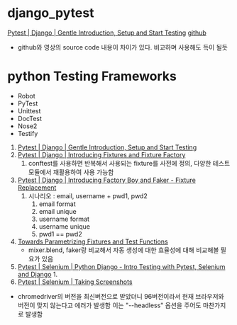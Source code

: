 # django_pytest
[Pytest | Django | Gentle Introduction, Setup and Start Testing](https://www.youtube.com/watch?v=LYX6nlECcro&t=5s)
[github](https://github.com/veryacademy/pytest-mastery-with-django)
* github와 영상의 source code 내용이 차이가 있다. 비교하며 사용해도 득이 될듯
# python Testing Frameworks
- Robot
- PyTest
- Unittest
- DocTest
- Nose2
- Testify

1. [Pytest | Django | Gentle Introduction, Setup and Start Testing](https://www.youtube.com/watch?v=LYX6nlECcro&list=PLOLrQ9Pn6caw3ilqDR8_qezp76QuEOlHY&index=6&t=10s)
2. [Pytest | Django | Introducing Fixtures and Fixture Factory](https://www.youtube.com/watch?v=s8iPADSichU&list=PLOLrQ9Pn6caw3ilqDR8_qezp76QuEOlHY&index=3)
   1. conftest를 사용하면 반복해서 사용되는 fixture를 사전에 정의, 다양한 테스트 모듈에서 재활용하여 사용 가능함
3. [Pytest | Django | Introducing Factory Boy and Faker - Fixture Replacement](https://www.youtube.com/watch?v=qrvqNdCDKjM&list=PLOLrQ9Pn6caw3ilqDR8_qezp76QuEOlHY&index=4)
   1. 시나리오 : email, username + pwd1, pwd2 
      1. email format
      2. email unique
      3. username format
      4. username unique
      5. pwd1 == pwd2
4. [Towards Parametrizing Fixtures and Test Functions](https://www.youtube.com/watch?v=APhI43fyRHI&list=PLOLrQ9Pn6caw3ilqDR8_qezp76QuEOlHY&index=5)
   - mixer.blend, faker랑 비교해서 자동 생성에 대한 효율성에 대해 비교해볼 필요가 있음
5. [Pytest | Selenium | Python Django - Intro Testing with Pytest, Selenium and Django](https://www.youtube.com/watch?v=o_rubsSu-Ds&list=PLOLrQ9Pn6caw3ilqDR8_qezp76QuEOlHY&index=6)
   1. 
6. [Pytest | Selenium | Taking Screenshots](https://www.youtube.com/watch?v=SWBytYYVINE&list=PLOLrQ9Pn6caw3ilqDR8_qezp76QuEOlHY&index=7)

* chromedriver의 버전을 최신버전으로 받았더니 96버전이라서 현재 브라우저와 버전이 맞지 않는다고 에러가 발생함 이는 "--headless" 옵션을 주어도 마찬가지로 발생함